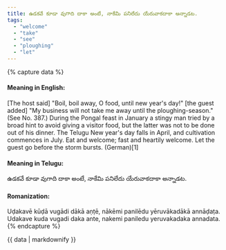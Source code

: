 ```yaml
---
title: ఉడకవే కూడా వుగాది దాకా అంటే, నాకేమి పనిలేదు యేరువాకదాకా అన్నాడట.
tags:
  - "welcome"
  - "take"
  - "see"
  - "ploughing"
  - "let"
---
```


{% capture data %}
#### Meaning in English:
[The host said] "Boil, boil away, O food, until new year's day!" [the guest added] "My business will not take me away until the ploughing-season."
(See No. 387.)
During the Pongal feast in January a stingy man tried by a broad hint to avoid giving a visitor food, but the latter was not to be done out of his dinner. The Telugu New year's day falls in April, and cultivation commences in July.
Eat and welcome; fast and heartily welcome.
Let the guest go before the storm bursts. (German)[1]

#### Meaning in Telugu:
ఉడకవే కూడా వుగాది దాకా అంటే, నాకేమి పనిలేదు యేరువాకదాకా అన్నాడట.

#### Romanization:
Uḍakavē kūḍā vugādi dākā aṇṭē, nākēmi panilēdu yēruvākadākā annāḍaṭa.
Udakave kuda vugadi daka ante, nakemi paniledu yeruvakadaka annadata.
{% endcapture %}

{{ data | markdownify }}

